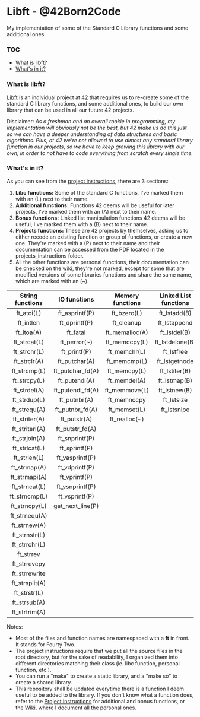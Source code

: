 # Libft - @42Born2Code
My implementation of some of the Standard C Library functions and some additional ones.

### TOC
* [What is libft?](#what-is-libft)
* [What's in it?](#whats-in-it)

### What is libft?
[Libft][1] is an individual project at [42][2] that requires us to re-create some of the standard C library functions, and some additional ones, to build our own library that can be used in all our future 42 projects.

Disclaimer: *As a freshman and an overall rookie in programming, my implementation will obviously not be the best, but 42 make us do this just so we can have a deeper understanding of data structures and basic algorithms. Plus, at 42 we're not allowed to use almost any standard library function in our projects, so we have to keep growing this library with our own, in order to not have to code everything from scratch every single time.*

### What's in it?

As you can see from the [project instructions][1], there are 3 sections:

1.  **Libc functions:** Some of the standard C functions, I've marked them with an (L) next to their name.
2.  **Additional functions:** Functions 42 deems will be useful for later projects, I've marked them with an (A) next to their name.
3.  **Bonus functions:** Linked list manipulation functions 42 deems will be useful, I've marked them with a (B) next to their name.
4. **Projects functions:** These are 42 projects by themselves, asking us to either recode an existing function or group of functions, or create a new one. They're marked with a (P) next to their name and their documentation can be accessed from the PDF located in the projects_instructions folder.
5.  All the other functions are personal functions, their documentation can be checked on the [wiki][3], they're not marked, except for some that are modified versions of some libraries functions and share the same name, which are marked with an (~).

String functions | IO functions | Memory functions | Linked List functions | Character functions | API functions
:-----------: | :-------------: | :-----------: | :------------: | :-----------: | :-----------:
ft_atoi(L)	  | ft_asprintf(P)	| ft_bzero(L)	| ft_lstadd(B)	 | ft_isalnum(L) | ft_ctime(~)
ft_intlen	  | ft_dprintf(P)	| ft_cleanup	| ft_lstappend	 | ft_isalpha(L) | ft_getenv(~)
ft_itoa(A)	  | ft_fatal		| ft_memalloc(A)| ft_lstdel(B)	 | ft_isascii(L) | ft_setenv(~)
ft_strcat(L)  | ft_perror(~)	| ft_memccpy(L)	| ft_lstdelone(B)| ft_isdigit(L) | ft_unsetenv(~)
ft_strchr(L)  | ft_printf(P)	| ft_memchr(L)	| ft_lstfree	 | ft_islower	 |
ft_strclr(A)  | ft_putchar(A)	| ft_memcmp(L)	| ft_lstgetnode	 | ft_isprint(L) |
ft_strcmp(L)  | ft_putchar_fd(A)| ft_memcpy(L)	| ft_lstiter(B)	 | ft_isupper	 |
ft_strcpy(L)  | ft_putendl(A)	| ft_memdel(A)	| ft_lstmap(B)	 | ft_tolower(L) |
ft_strdel(A)  | ft_putendl_fd(A)| ft_memmove(L)	| ft_lstnew(B)	 | ft_toupper(L) |
ft_strdup(L)  | ft_putnbr(A)	| ft_memnccpy	| ft_lstsize	 |
ft_strequ(A)  | ft_putnbr_fd(A)	| ft_memset(L)	| ft_lstsnipe	 |
ft_striter(A) | ft_putstr(A)	| ft_realloc(~)	|
ft_striteri(A)| ft_putstr_fd(A)	|
ft_strjoin(A) | ft_snprintf(P)	|
ft_strlcat(L) | ft_sprintf(P)	|
ft_strlen(L)  | ft_vasprintf(P)	|
ft_strmap(A)  | ft_vdprintf(P)	|
ft_strmapi(A) | ft_vprintf(P)	|
ft_strncat(L) | ft_vsnprintf(P)	|
ft_strncmp(L) | ft_vsprintf(P)	|
ft_strncpy(L) | get_next_line(P)|
ft_strnequ(A) |
ft_strnew(A)  |
ft_strnstr(L) |
ft_strrchr(L) |
ft_strrev	  |
ft_strrevcpy  |
ft_strrewrite |
ft_strsplit(A)|
ft_strstr(L)  |
ft_strsub(A)  |
ft_strtrim(A) |

Notes:

- Most of the files and function names are namespaced with a **ft** in front. It stands for Fourty Two.
- The project instructions require that we put all the source files in the root directory, but for the sake of readability, I organized them into different directories matching their class (ie. libc function, personal function, etc.).
- You can run a "make" to create a static library, and a "make so" to create a shared library.
- This repository shall be updated everytime there is a function I deem useful to be added to the library. If you don't know what a function does, refer to the [Project instructions][1] for additional and bonus functions, or the [Wiki][3], where I document all the personal ones.

[1]: https://github.com/jon-finkel/libft/blob/master/projects_instructions/libft.en.pdf "Libft PDF"
[2]: http://42.us.org "42 Silicon Valley"
[3]: https://github.com/jon-finkel/libft/wiki
